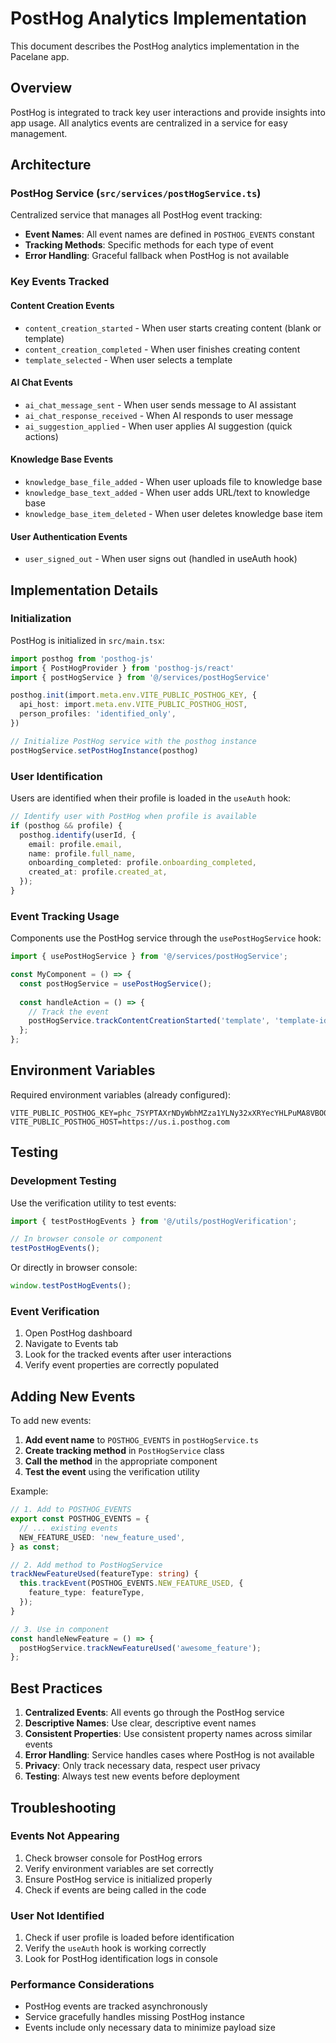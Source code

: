 # PostHog Analytics Implementation

This document describes the PostHog analytics implementation in the Pacelane app.

## Overview

PostHog is integrated to track key user interactions and provide insights into app usage. All analytics events are centralized in a service for easy management.

## Architecture

### PostHog Service (`src/services/postHogService.ts`)

Centralized service that manages all PostHog event tracking:

- **Event Names**: All event names are defined in `POSTHOG_EVENTS` constant
- **Tracking Methods**: Specific methods for each type of event
- **Error Handling**: Graceful fallback when PostHog is not available

### Key Events Tracked

#### Content Creation Events
- `content_creation_started` - When user starts creating content (blank or template)
- `content_creation_completed` - When user finishes creating content
- `template_selected` - When user selects a template

#### AI Chat Events
- `ai_chat_message_sent` - When user sends message to AI assistant
- `ai_chat_response_received` - When AI responds to user message
- `ai_suggestion_applied` - When user applies AI suggestion (quick actions)

#### Knowledge Base Events
- `knowledge_base_file_added` - When user uploads file to knowledge base
- `knowledge_base_text_added` - When user adds URL/text to knowledge base
- `knowledge_base_item_deleted` - When user deletes knowledge base item

#### User Authentication Events
- `user_signed_out` - When user signs out (handled in useAuth hook)

## Implementation Details

### Initialization

PostHog is initialized in `src/main.tsx`:

```typescript
import posthog from 'posthog-js'
import { PostHogProvider } from 'posthog-js/react'
import { postHogService } from '@/services/postHogService'

posthog.init(import.meta.env.VITE_PUBLIC_POSTHOG_KEY, {
  api_host: import.meta.env.VITE_PUBLIC_POSTHOG_HOST,
  person_profiles: 'identified_only',
})

// Initialize PostHog service with the posthog instance
postHogService.setPostHogInstance(posthog)
```

### User Identification

Users are identified when their profile is loaded in the `useAuth` hook:

```typescript
// Identify user with PostHog when profile is available
if (posthog && profile) {
  posthog.identify(userId, {
    email: profile.email,
    name: profile.full_name,
    onboarding_completed: profile.onboarding_completed,
    created_at: profile.created_at,
  });
}
```

### Event Tracking Usage

Components use the PostHog service through the `usePostHogService` hook:

```typescript
import { usePostHogService } from '@/services/postHogService';

const MyComponent = () => {
  const postHogService = usePostHogService();
  
  const handleAction = () => {
    // Track the event
    postHogService.trackContentCreationStarted('template', 'template-id');
  };
};
```

## Environment Variables

Required environment variables (already configured):

```env
VITE_PUBLIC_POSTHOG_KEY=phc_7SYPTAXrNDyWbhMZza1YLNy32xXRYecYHLPuMA8VBO0
VITE_PUBLIC_POSTHOG_HOST=https://us.i.posthog.com
```

## Testing

### Development Testing

Use the verification utility to test events:

```typescript
import { testPostHogEvents } from '@/utils/postHogVerification';

// In browser console or component
testPostHogEvents();
```

Or directly in browser console:
```javascript
window.testPostHogEvents();
```

### Event Verification

1. Open PostHog dashboard
2. Navigate to Events tab
3. Look for the tracked events after user interactions
4. Verify event properties are correctly populated

## Adding New Events

To add new events:

1. **Add event name** to `POSTHOG_EVENTS` in `postHogService.ts`
2. **Create tracking method** in `PostHogService` class
3. **Call the method** in the appropriate component
4. **Test the event** using the verification utility

Example:

```typescript
// 1. Add to POSTHOG_EVENTS
export const POSTHOG_EVENTS = {
  // ... existing events
  NEW_FEATURE_USED: 'new_feature_used',
} as const;

// 2. Add method to PostHogService
trackNewFeatureUsed(featureType: string) {
  this.trackEvent(POSTHOG_EVENTS.NEW_FEATURE_USED, {
    feature_type: featureType,
  });
}

// 3. Use in component
const handleNewFeature = () => {
  postHogService.trackNewFeatureUsed('awesome_feature');
};
```

## Best Practices

1. **Centralized Events**: All events go through the PostHog service
2. **Descriptive Names**: Use clear, descriptive event names
3. **Consistent Properties**: Use consistent property names across similar events
4. **Error Handling**: Service handles cases where PostHog is not available
5. **Privacy**: Only track necessary data, respect user privacy
6. **Testing**: Always test new events before deployment

## Troubleshooting

### Events Not Appearing

1. Check browser console for PostHog errors
2. Verify environment variables are set correctly
3. Ensure PostHog service is initialized properly
4. Check if events are being called in the code

### User Not Identified

1. Check if user profile is loaded before identification
2. Verify the `useAuth` hook is working correctly
3. Look for PostHog identification logs in console

### Performance Considerations

- PostHog events are tracked asynchronously
- Service gracefully handles missing PostHog instance
- Events include only necessary data to minimize payload size
